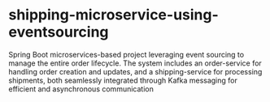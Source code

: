 # shipping-microservice-using-eventsourcing
Spring Boot microservices-based project leveraging event sourcing to manage the entire order lifecycle. The system includes an order-service for handling order creation and updates, and a shipping-service for processing shipments, both seamlessly integrated through Kafka messaging for efficient and asynchronous communication
